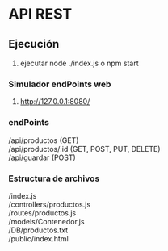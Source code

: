 # API REST

## Ejecución
1) ejecutar node ./index.js o  npm start

### Simulador endPoints web
1) http://127.0.0.1:8080/

### endPoints
/api/productos (GET)<br>
/api/productos/:id (GET, POST, PUT, DELETE)<br>
/api/guardar (POST)<br>


### Estructura de archivos

/index.js<br>
/controllers/productos.js<br>
/routes/productos.js<br>
/models/Contenedor.js<br>
/DB/productos.txt<br>
/public/index.html<br>
